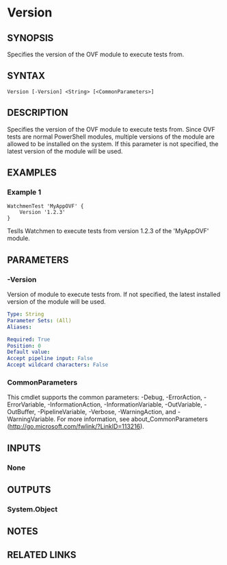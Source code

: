 ﻿---
external help file: Watchmen-help.xml
online version: https://github.com/devblackops/watchmen/blob/master/docs/functions/Help-Version.md
schema: 2.0.0
---

# Version
## SYNOPSIS
Specifies the version of the OVF module to execute tests from.

## SYNTAX

```
Version [-Version] <String> [<CommonParameters>]
```

## DESCRIPTION
Specifies the version of the OVF module to execute tests from. Since OVF tests are normal PowerShell modules, multiple versions of the module are
allowed to be installed on the system. If this parameter is not specified, the latest version of the module will be used.

## EXAMPLES

### Example 1
```
WatchmenTest 'MyAppOVF' {
    Version '1.2.3'
}
```

Teslls Watchmen to execute tests from version 1.2.3 of the 'MyAppOVF' module.

## PARAMETERS

### -Version
Version of module to execute tests from. If not specified, the latest installed version of the module will be used.

```yaml
Type: String
Parameter Sets: (All)
Aliases: 

Required: True
Position: 0
Default value: 
Accept pipeline input: False
Accept wildcard characters: False
```

### CommonParameters
This cmdlet supports the common parameters: -Debug, -ErrorAction, -ErrorVariable, -InformationAction, -InformationVariable, -OutVariable, -OutBuffer, -PipelineVariable, -Verbose, -WarningAction, and -WarningVariable. For more information, see about_CommonParameters (http://go.microsoft.com/fwlink/?LinkID=113216).
## INPUTS

### None

## OUTPUTS

### System.Object

## NOTES

## RELATED LINKS

